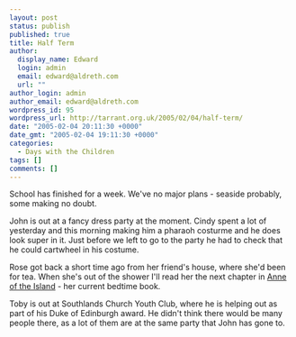 ```yaml
---
layout: post
status: publish
published: true
title: Half Term
author:
  display_name: Edward
  login: admin
  email: edward@aldreth.com
  url: ""
author_login: admin
author_email: edward@aldreth.com
wordpress_id: 95
wordpress_url: http://tarrant.org.uk/2005/02/04/half-term/
date: "2005-02-04 20:11:30 +0000"
date_gmt: "2005-02-04 19:11:30 +0000"
categories:
  - Days with the Children
tags: []
comments: []
---
```


<p>School has finished for a week.  We've no major plans - seaside probably, some making no doubt.</p>
<p>John is out at a fancy dress party at the moment.  Cindy spent a lot of yesterday and this morning making him a pharaoh costurme and he does look super in it.  Just before we left to go to the party he had to check that he could cartwheel in his costume.</p>
<p>Rose got back a short time ago from her friend's house, where she'd been for tea.  When she's out of the shower I'll read her the next chapter in <a href="https://www.amazon.co.uk/exec/obidos/ASIN/0140367772/qid=1107547525/ref=sr_8_xs_ap_i1_xgl/026-1845066-6598824">Anne of the Island</a> - her current bedtime book.</p>
<p>Toby is out at Southlands Church Youth Club, where he is helping out as part of his Duke of Edinburgh award.  He didn't think there would be many people there, as a lot of them are at the same party that John has gone to.</p>
